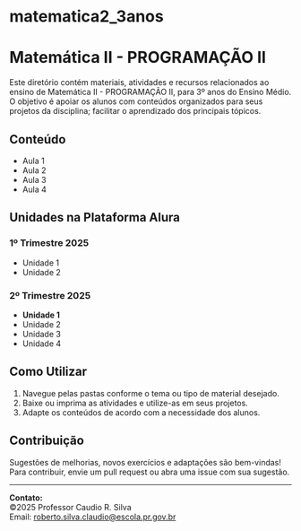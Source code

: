 # matematica2_3anos

# Matemática II - PROGRAMAÇÃO II

Este diretório contém materiais, atividades e recursos relacionados ao ensino de Matemática II - PROGRAMAÇÃO II, para 3º anos do Ensino Médio. O objetivo é apoiar os alunos com conteúdos organizados para seus projetos da disciplina; facilitar o aprendizado dos principais tópicos.

## Conteúdo
- Aula 1
- Aula 2
- Aula 3
- Aula 4



## Unidades na Plataforma Alura
### 1º Trimestre 2025
- Unidade 1
- Unidade 2

### 2º Trimestre 2025

- **Unidade 1**
- Unidade 2
- Unidade 3
- Unidade 4

## Como Utilizar

1. Navegue pelas pastas conforme o tema ou tipo de material desejado.
2. Baixe ou imprima as atividades e utilize-as em seus projetos.
3. Adapte os conteúdos de acordo com a necessidade dos alunos.

## Contribuição

Sugestões de melhorias, novos exercícios e adaptações são bem-vindas! <br>
Para contribuir, envie um pull request ou abra uma issue com sua sugestão.

---

**Contato:**  
&copy;2025 Professor Caudio R. Silva  
Email: roberto.silva.claudio@escola.pr.gov.br
